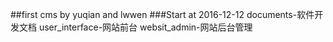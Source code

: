 ##first cms by yuqian and lwwen
###Start at 2016-12-12
documents-软件开发文档
user_interface-网站前台
websit_admin-网站后台管理
